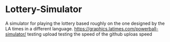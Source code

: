 # Lottery-Simulator
A simulator for playing the lottery based roughly on the one designed by the LA times in a different language. https://graphics.latimes.com/powerball-simulator/
testing upload
testing the speed of the github uploas speed